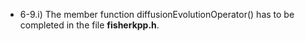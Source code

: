 - 6-9.i) The member function diffusionEvolutionOperator() has to be completed in the file **fisherkpp.h**.



